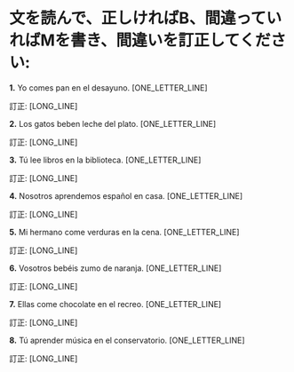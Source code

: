 # 文を読んで、正しければB、間違っていればMを書き、間違いを訂正してください:

**1.** Yo comes pan en el desayuno. [ONE_LETTER_LINE]

   訂正: [LONG_LINE]

**2.** Los gatos beben leche del plato. [ONE_LETTER_LINE]

   訂正: [LONG_LINE]

**3.** Tú lee libros en la biblioteca. [ONE_LETTER_LINE]

   訂正: [LONG_LINE]

**4.** Nosotros aprendemos español en casa. [ONE_LETTER_LINE]

   訂正: [LONG_LINE]

**5.** Mi hermano come verduras en la cena. [ONE_LETTER_LINE]

   訂正: [LONG_LINE]

**6.** Vosotros bebéis zumo de naranja. [ONE_LETTER_LINE]

   訂正: [LONG_LINE]

**7.** Ellas come chocolate en el recreo. [ONE_LETTER_LINE]

   訂正: [LONG_LINE]

**8.** Tú aprender música en el conservatorio. [ONE_LETTER_LINE]

   訂正: [LONG_LINE]